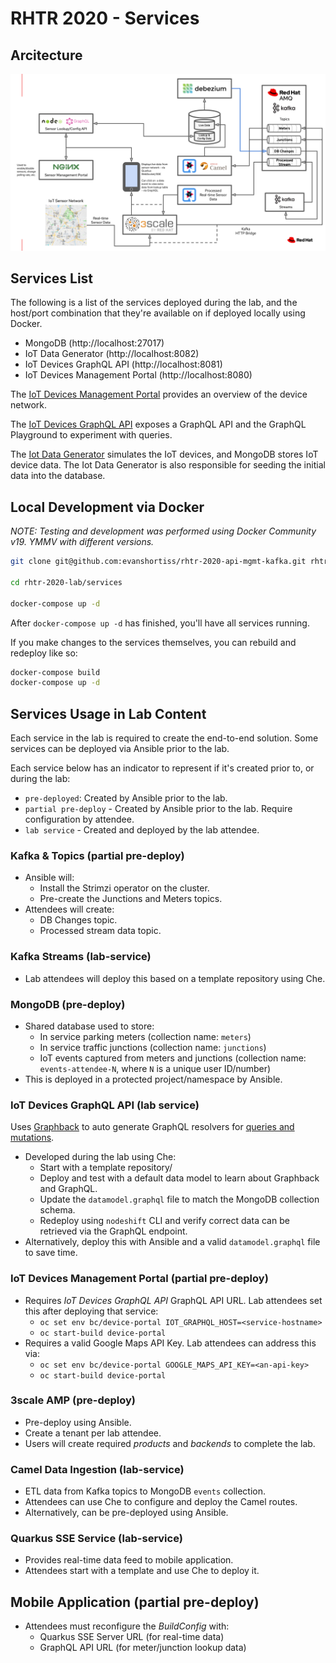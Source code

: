 # RHTR 2020 - Services

## Arcitecture

![Lab Architecture Diagram](/images/architecture.png)

## Services List

The following is a list of the services deployed during the lab, and the
host/port combination that they're available on if deployed locally using
Docker.

* MongoDB (http://localhost:27017)
* IoT Data Generator (http://localhost:8082)
* IoT Devices GraphQL API (http://localhost:8081)
* IoT Devices Management Portal (http://localhost:8080)

The [IoT Devices Management Portal](http://localhost:8080) provides an overview
of the device network.

The [IoT Devices GraphQL API](http://localhost:8081/graphql) exposes a GraphQL
API and the GraphQL Playground to experiment with queries.

The [Iot Data Generator](http://localhost:8082) simulates the IoT devices, and
MongoDB stores IoT device data. The Iot Data Generator is also responsible for
seeding the initial data into the database.


## Local Development via Docker

*NOTE: Testing and development was performed using Docker Community v19. YMMV with different versions.*

```bash
git clone git@github.com:evanshortiss/rhtr-2020-api-mgmt-kafka.git rhtr-2020-lab

cd rhtr-2020-lab/services

docker-compose up -d
```

After `docker-compose up -d` has finished, you'll have all services running.

If you make changes to the services themselves, you can rebuild and redeploy
like so:

```bash
docker-compose build
docker-compose up -d
```

## Services Usage in Lab Content

Each service in the lab is required to create the end-to-end solution. Some
services can be deployed via Ansible prior to the lab.

Each service below has an indicator to represent if it's created prior to,
or during the lab:

* `pre-deployed`: Created by Ansible prior to the lab.
* `partial pre-deploy` - Created by Ansible prior to the lab. Require configuration by attendee.
* `lab service` - Created and deployed by the lab attendee.

### Kafka & Topics (partial pre-deploy)

* Ansible will:
  * Install the Strimzi operator on the cluster.
  * Pre-create the Junctions and Meters topics.
* Attendees will create:
  * DB Changes topic.
  * Processed stream data topic.

### Kafka Streams (lab-service)

* Lab attendees will deploy this based on a template repository using Che.

### MongoDB (pre-deploy)

* Shared database used to store:
  * In service parking meters (collection name: `meters`)
  * In service traffic junctions (collection name: `junctions`)
  * IoT events captured from meters and junctions (collection name: `events-attendee-N`, where `N` is a unique user ID/number)
* This is deployed in a protected project/namespace by Ansible.

### IoT Devices GraphQL API (lab service)

Uses [Graphback](https://graphback.dev/) to auto generate GraphQL resolvers for
[queries and mutations](https://graphql.org/learn/queries/).

* Developed during the lab using Che:
  * Start with a template repository/
  * Deploy and test with a default data model to learn about Graphback and GraphQL.
  * Update the `datamodel.graphql` file to match the MongoDB collection schema.
  * Redeploy using `nodeshift` CLI and verify correct data can be retrieved via the GraphQL endpoint.
* Alternatively, deploy this with Ansible and a valid `datamodel.graphql` file to save time.

### IoT Devices Management Portal (partial pre-deploy)

* Requires *IoT Devices GraphQL API* GraphQL API URL. Lab attendees set this
after deploying that service:
  * `oc set env bc/device-portal IOT_GRAPHQL_HOST=<service-hostname>`
  * `oc start-build device-portal`
* Requires a valid Google Maps API Key. Lab attendees can address this via:
  * `oc set env bc/device-portal GOOGLE_MAPS_API_KEY=<an-api-key>`
  * `oc start-build device-portal`

### 3scale AMP (pre-deploy)

* Pre-deploy using Ansible.
* Create a tenant per lab attendee.
* Users will create required *products* and *backends* to complete the lab.

### Camel Data Ingestion (lab-service)

* ETL data from Kafka topics to MongoDB `events` collection.
* Attendees can use Che to configure and deploy the Camel routes.
* Alternatively, can be pre-deployed using Ansible.

### Quarkus SSE Service (lab-service)

* Provides real-time data feed to mobile application.
* Attendees start with a template and use Che to deploy it.

## Mobile Application (partial pre-deploy)

* Attendees must reconfigure the *BuildConfig* with:
  * Quarkus SSE Server URL (for real-time data)
  * GraphQL API URL (for meter/junction lookup data)
